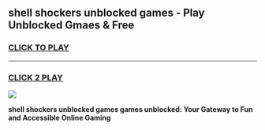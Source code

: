 
## shell shockers unblocked games - Play Unblocked Gmaes & Free
<h3>
<a href="https://premium.freeplayer.one?title=shell_shockers_unblocked_games&ref=20F">CLICK TO PLAY</a></h3>
<hr>

<h3>
<a href="https://premium.freeplayer.one?title=shell_shockers_unblocked_games&ref=20F">CLICK 2 PLAY</a>
  
</h3>

<a href="https://premium.freeplayer.one?title=shell_shockers_unblocked_games&ref=20F/"><img src="https://clearcache.store/games.png"></a>


**shell shockers unblocked games games unblocked: Your Gateway to Fun and Accessible Online Gaming**
